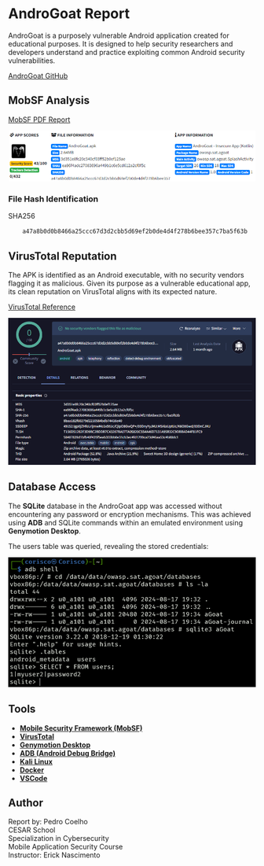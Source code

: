 # AndroGoat Report

AndroGoat is a purposely vulnerable Android application created for educational purposes. It is designed to help security researchers and developers understand and practice exploiting common Android security vulnerabilities.

[AndroGoat GitHub](https://github.com/satishpatnayak/AndroGoat)


## MobSF Analysis

[MobSF PDF Report ](pdf/androgoat.pdf)

![alt text](img/androgoat-fileinfo.png)

### File Hash Identification

SHA256
```bash
    a47a8b0d0b8466a25ccc67d3d2cbb5d69ef2b0de4d4f278b6bee357c7ba5f63b
```

## VirusTotal Reputation

The APK is identified as an Android executable, with no security vendors flagging it as malicious. Given its purpose as a vulnerable educational app, its clean reputation on VirusTotal aligns with its expected nature.

[VirusTotal Reference](https://www.virustotal.com/gui/file/a47a8b0d0b8466a25ccc67d3d2cbb5d69ef2b0de4d4f278b6bee357c7ba5f63b)

![alt text](img/androgoat-virustotal.png)

## Database Access

The **SQLite** database in the AndroGoat app was accessed without encountering any password or encryption mechanisms. This was achieved using **ADB** and SQLite commands within an emulated environment using **Genymotion Desktop**.

The users table was queried, revealing the stored credentials:

![alt text](img/androgoat-adb-database.png)

## Tools
- **[Mobile Security Framework (MobSF)](https://github.com/MobSF/Mobile-Security-Framework-MobSF)**
- **[VirusTotal](https://www.virustotal.com/)**
- **[Genymotion Desktop](https://docs.genymotion.com/desktop/)**
- **[ADB (Android Debug Bridge)](https://developer.android.com/studio/command-line/adb)**
- **[Kali Linux](https://www.kali.org/)**
- **[Docker](https://www.docker.com/)**
- **[VSCode](https://code.visualstudio.com/)**

## Author
Report by: Pedro Coelho  
CESAR School  
Specialization in Cybersecurity  
Mobile Application Security Course  
Instructor: Erick Nascimento